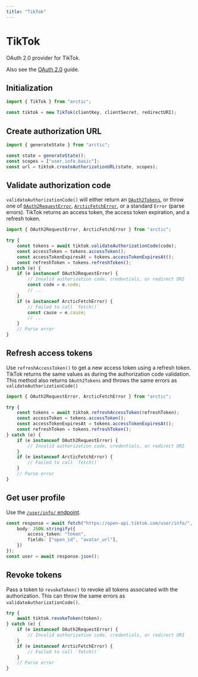 ```yaml
---
title: "TikTok"
---
```


# TikTok

OAuth 2.0 provider for TikTok.

Also see the [OAuth 2.0](/guides/oauth2) guide.

## Initialization

```ts
import { TikTok } from "arctic";

const tiktok = new TikTok(clientKey, clientSecret, redirectURI);
```

## Create authorization URL

```ts
import { generateState } from "arctic";

const state = generateState();
const scopes = ["user.info.basic"];
const url = tiktok.createAuthorizationURL(state, scopes);
```

## Validate authorization code

`validateAuthorizationCode()` will either return an [`OAuth2Tokens`](/reference/main/OAuth2Tokens), or throw one of [`OAuth2RequestError`](/reference/main/OAuth2RequestError), [`ArcticFetchError`](/reference/main/ArcticFetchError), or a standard `Error` (parse errors). TikTok returns an access token, the access token expiration, and a refresh token.

```ts
import { OAuth2RequestError, ArcticFetchError } from "arctic";

try {
	const tokens = await tiktok.validateAuthorizationCode(code);
	const accessToken = tokens.accessToken();
	const accessTokenExpiresAt = tokens.accessTokenExpiresAt();
	const refreshToken = tokens.refreshToken();
} catch (e) {
	if (e instanceof OAuth2RequestError) {
		// Invalid authorization code, credentials, or redirect URI
		const code = e.code;
		// ...
	}
	if (e instanceof ArcticFetchError) {
		// Failed to call `fetch()`
		const cause = e.cause;
		// ...
	}
	// Parse error
}
```

## Refresh access tokens

Use `refreshAccessToken()` to get a new access token using a refresh token. TikTok returns the same values as during the authorization code validation. This method also returns `OAuth2Tokens` and throws the same errors as `validateAuthorizationCode()`

```ts
import { OAuth2RequestError, ArcticFetchError } from "arctic";

try {
	const tokens = await tiktok.refreshAccessToken(refreshToken);
	const accessToken = tokens.accessToken();
	const accessTokenExpiresAt = tokens.accessTokenExpiresAt();
	const refreshToken = tokens.refreshToken();
} catch (e) {
	if (e instanceof OAuth2RequestError) {
		// Invalid authorization code, credentials, or redirect URI
	}
	if (e instanceof ArcticFetchError) {
		// Failed to call `fetch()`
	}
	// Parse error
}
```

## Get user profile

Use the [`/user/info/` endpoint](https://developers.tiktok.com/doc/login-kit-web/#get-user-info).

```ts
const response = await fetch("https://open-api.tiktok.com/user/info/", {
	body: JSON.stringify({
		access_token: "token",
		fields: ["open_id", "avatar_url"],
	})
});
const user = await response.json();
```

## Revoke tokens

Pass a token to `revokeToken()` to revoke all tokens associated with the authorization. This can throw the same errors as `validateAuthorizationCode()`.

```ts
try {
	await tiktok.revokeToken(token);
} catch (e) {
	if (e instanceof OAuth2RequestError) {
		// Invalid authorization code, credentials, or redirect URI
	}
	if (e instanceof ArcticFetchError) {
		// Failed to call `fetch()`
	}
	// Parse error
}
```
